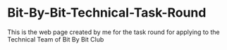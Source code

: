# Bit-By-Bit-Technical-Task-Round
This is the web page created by me for the task round for applying to the Technical Team of Bit By Bit Club
